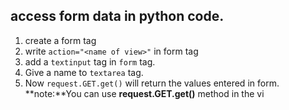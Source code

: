 ## access form data in python code.
1. create a form tag
2. write `action="<name of view>"` in form tag
3. add a `textinput` tag in `form` tag.
4. Give a name to `textarea` tag.
5. Now `request.GET.get()` will return the values entered in form.
**note:**You can use __request.GET.get()__ method in the vi
